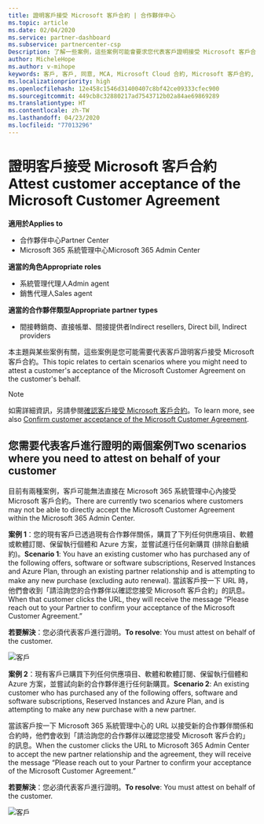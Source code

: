 ```yaml
---
title: 證明客戶接受 Microsoft 客戶合約 | 合作夥伴中心
ms.topic: article
ms.date: 02/04/2020
ms.service: partner-dashboard
ms.subservice: partnercenter-csp
Description: 了解一些案例，這些案例可能會要求您代表客戶證明接受 Microsoft 客戶合約。
author: MicheleHope
ms.author: v-mihope
keywords: 客戶, 客戶, 同意, MCA, Microsoft Cloud 合約, Microsoft 客戶合約, 客戶合約範本, 證明接受
ms.localizationpriority: high
ms.openlocfilehash: 12e458c1546d31400407c8bf42ce09333cfec900
ms.sourcegitcommit: 449cb8c32880217ad7543712b02a84ae69869289
ms.translationtype: HT
ms.contentlocale: zh-TW
ms.lasthandoff: 04/23/2020
ms.locfileid: "77013296"
---
```

# <a name="attest-customer-acceptance-of-the-microsoft-customer-agreement"></a><span data-ttu-id="c59a9-104">證明客戶接受 Microsoft 客戶合約</span><span class="sxs-lookup"><span data-stu-id="c59a9-104">Attest customer acceptance of the Microsoft Customer Agreement</span></span>

<span data-ttu-id="c59a9-105">**適用於**</span><span class="sxs-lookup"><span data-stu-id="c59a9-105">**Applies to**</span></span>

- <span data-ttu-id="c59a9-106">合作夥伴中心</span><span class="sxs-lookup"><span data-stu-id="c59a9-106">Partner Center</span></span>
- <span data-ttu-id="c59a9-107">Microsoft 365 系統管理中心</span><span class="sxs-lookup"><span data-stu-id="c59a9-107">Microsoft 365 Admin Center</span></span>

<span data-ttu-id="c59a9-108">**適當的角色**</span><span class="sxs-lookup"><span data-stu-id="c59a9-108">**Appropriate roles**</span></span>

- <span data-ttu-id="c59a9-109">系統管理代理人</span><span class="sxs-lookup"><span data-stu-id="c59a9-109">Admin agent</span></span>
- <span data-ttu-id="c59a9-110">銷售代理人</span><span class="sxs-lookup"><span data-stu-id="c59a9-110">Sales agent</span></span>

<span data-ttu-id="c59a9-111">**適當的合作夥伴類型**</span><span class="sxs-lookup"><span data-stu-id="c59a9-111">**Appropriate partner types**</span></span>

- <span data-ttu-id="c59a9-112">間接轉銷商、直接帳單、間接提供者</span><span class="sxs-lookup"><span data-stu-id="c59a9-112">Indirect resellers, Direct bill, Indirect providers</span></span>

<span data-ttu-id="c59a9-113">本主題與某些案例有關，這些案例是您可能需要代表客戶證明客戶接受 Microsoft 客戶合約。</span><span class="sxs-lookup"><span data-stu-id="c59a9-113">This topic relates to certain scenarios where you might need to attest a customer's acceptance of the Microsoft Customer Agreement on the customer's behalf.</span></span>

>[!NOTE]
><span data-ttu-id="c59a9-114">如需詳細資訊，另請參閱[確認客戶接受 Microsoft 客戶合約](confirm-customer-agreement.md)。</span><span class="sxs-lookup"><span data-stu-id="c59a9-114">To learn more, see also [Confirm customer acceptance of the Microsoft Customer Agreement](confirm-customer-agreement.md).</span></span>

## <a name="two-scenarios-where-you-need-to-attest-on-behalf-of-your-customer"></a><span data-ttu-id="c59a9-115">您需要代表客戶進行證明的兩個案例</span><span class="sxs-lookup"><span data-stu-id="c59a9-115">Two scenarios where you need to attest on behalf of your customer</span></span>

<span data-ttu-id="c59a9-116">目前有兩種案例，客戶可能無法直接在 Microsoft 365 系統管理中心內接受 Microsoft 客戶合約。</span><span class="sxs-lookup"><span data-stu-id="c59a9-116">There are currently two scenarios where customers may not be able to directly accept the Microsoft Customer Agreement within the Microsoft 365 Admin Center.</span></span>

<span data-ttu-id="c59a9-117">**案例 1**：您的現有客戶已透過現有合作夥伴關係，購買了下列任何供應項目、軟體或軟體訂閱、保留執行個體和 Azure 方案，並嘗試進行任何新購買 (排除自動續約)。</span><span class="sxs-lookup"><span data-stu-id="c59a9-117">**Scenario 1**: You have an existing customer who has purchased any of the following offers, software or software subscriptions, Reserved Instances and Azure Plan, through an existing partner relationship and is attempting to make any new purchase (excluding auto renewal).</span></span> <span data-ttu-id="c59a9-118">當該客戶按一下 URL 時，他們會收到「請洽詢您的合作夥伴以確認您接受 Microsoft 客戶合約」的訊息。</span><span class="sxs-lookup"><span data-stu-id="c59a9-118">When that customer clicks the URL, they will receive the message “Please reach out to your Partner to confirm your acceptance of the Microsoft Customer Agreement.”</span></span>  

<span data-ttu-id="c59a9-119">**若要解決**：您必須代表客戶進行證明。</span><span class="sxs-lookup"><span data-stu-id="c59a9-119">**To resolve**: You must attest on behalf of the customer.</span></span>

![客戶](images/mca/accept-scenario-1.png)

<span data-ttu-id="c59a9-121">**案例 2**：現有客戶已購買下列任何供應項目、軟體和軟體訂閱、保留執行個體和 Azure 方案，並嘗試向新的合作夥伴進行任何新購買。</span><span class="sxs-lookup"><span data-stu-id="c59a9-121">**Scenario 2**: An existing customer who has purchased any of the following offers, software and software subscriptions, Reserved Instances and Azure Plan, and is attempting to make any new purchase with a new partner.</span></span> 

<span data-ttu-id="c59a9-122">當該客戶按一下 Microsoft 365 系統管理中心的 URL 以接受新的合作夥伴關係和合約時，他們會收到「請洽詢您的合作夥伴以確認您接受 Microsoft 客戶合約」的訊息。</span><span class="sxs-lookup"><span data-stu-id="c59a9-122">When the customer clicks the URL to Microsoft 365 Admin Center to accept the new partner relationship and the agreement, they will receive the message “Please reach out to your Partner to confirm your acceptance of the Microsoft Customer Agreement.”</span></span>  

<span data-ttu-id="c59a9-123">**若要解決**：您必須代表客戶進行證明。</span><span class="sxs-lookup"><span data-stu-id="c59a9-123">**To resolve**: You must attest on behalf of the customer.</span></span>  

![客戶](images/mca/accept-scenario-2.png)